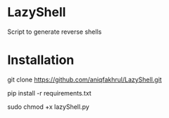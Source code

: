 # LazyShell
Script to generate reverse shells

# Installation
git clone https://github.com/aniqfakhrul/LazyShell.git

pip install -r requirements.txt

sudo chmod +x lazyShell.py
